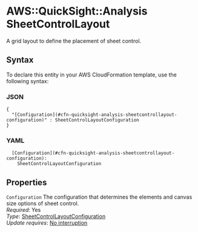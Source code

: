 # AWS::QuickSight::Analysis SheetControlLayout<a name="aws-properties-quicksight-analysis-sheetcontrollayout"></a>

A grid layout to define the placement of sheet control\.

## Syntax<a name="aws-properties-quicksight-analysis-sheetcontrollayout-syntax"></a>

To declare this entity in your AWS CloudFormation template, use the following syntax:

### JSON<a name="aws-properties-quicksight-analysis-sheetcontrollayout-syntax.json"></a>

```
{
  "[Configuration](#cfn-quicksight-analysis-sheetcontrollayout-configuration)" : SheetControlLayoutConfiguration
}
```

### YAML<a name="aws-properties-quicksight-analysis-sheetcontrollayout-syntax.yaml"></a>

```
  [Configuration](#cfn-quicksight-analysis-sheetcontrollayout-configuration):
    SheetControlLayoutConfiguration
```

## Properties<a name="aws-properties-quicksight-analysis-sheetcontrollayout-properties"></a>

`Configuration` <a name="cfn-quicksight-analysis-sheetcontrollayout-configuration"></a>
The configuration that determines the elements and canvas size options of sheet control\.  
_Required_: Yes  
_Type_: [SheetControlLayoutConfiguration](aws-properties-quicksight-analysis-sheetcontrollayoutconfiguration.md)  
_Update requires_: [No interruption](https://docs.aws.amazon.com/AWSCloudFormation/latest/UserGuide/using-cfn-updating-stacks-update-behaviors.html#update-no-interrupt)
